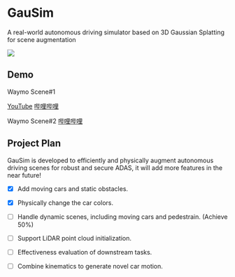 # GauSim
A real-world autonomous driving simulator based on 3D Gaussian Splatting for scene augmentation

![](https://github.com/JiaxiongQ/GauSim/blob/main/Waymo_scene1.gif)

## Demo
Waymo Scene#1

[YouTube](https://www.youtube.com/watch?v=nckwfcoBH3o) [哔哩哔哩](https://www.bilibili.com/video/BV1Gm411U7jR/?spm_id_from=333.337.search-card.all.click)

Waymo Scene#2
[哔哩哔哩](https://www.bilibili.com/video/BV1Sp421D7dT/?spm_id_from=333.337.search-card.all.click)

## Project Plan
GauSim is developed to efficiently and physically augment autonomous driving scenes for robust and secure ADAS, it will add more features in the near future!
- [x] Add moving cars and static obstacles.
- [x] Physically change the car colors.
- [ ] Handle dynamic scenes, including moving cars and pedestrain. (Achieve 50%)
- [ ] Support LiDAR point cloud initialization.
- [ ] Effectiveness evaluation of downstream tasks.
- [ ] Combine kinematics to generate novel car motion.

